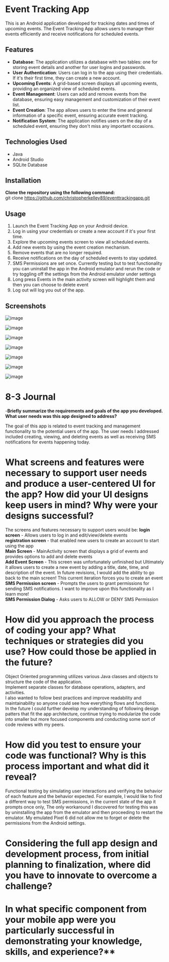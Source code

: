 # Event Tracking App

This is an Android application developed for tracking dates and times of upcoming events. The Event Tracking App allows users to manage their events efficiently and receive notifications for scheduled events.

## Features

- **Database**: The application utilizes a database with two tables: one for storing event details and another for user logins and passwords.
- **User Authentication**: Users can log in to the app using their credentials. If it's their first time, they can create a new account.
- **Upcoming Events**: A grid-based screen displays all upcoming events, providing an organized view of scheduled events.
- **Event Management**: Users can add and remove events from the database, ensuring easy management and customization of their event list.
- **Event Creation**: The app allows users to enter the time and general information of a specific event, ensuring accurate event tracking.
- **Notification System**: The application notifies users on the day of a scheduled event, ensuring they don't miss any important occasions.

## Technologies Used

- Java
- Android Studio
- SQLite Database

## Installation

**Clone the repository using the following command:**    
git clone https://github.com/christopherkelley89/eventtrackingapp.git


## Usage

1. Launch the Event Tracking App on your Android device.
2. Log in using your credentials or create a new account if it's your first time.
3. Explore the upcoming events screen to view all scheduled events.
4. Add new events by using the event creation mechanism.
5. Remove events that are no longer required.
6. Receive notifications on the day of scheduled events to stay updated.
7. SMS Permissions are set once. Currently testing but to test functionality you can uninstall the app in the Android emulator and rerun the code or try toggling off the settings from the Android emulator under settings
8. Long press Events in the main activity screen will highlight them and then you can choose to delete event
9. Log out will log you out of the app. 


## Screenshots
![image](https://github.com/christopherkelley89/EventTrackingApp/assets/60987011/d8453954-106f-43d3-9c1a-3fe28c8ca470)

![image](https://github.com/christopherkelley89/EventTrackingApp/assets/60987011/4190c8bd-7605-4bc2-8b5a-ab8e6e056362)

![image](https://github.com/christopherkelley89/EventTrackingApp/assets/60987011/163b2aeb-6765-436d-a246-22506d71b89f)

![image](https://github.com/christopherkelley89/EventTrackingApp/assets/60987011/fe4a341e-926f-4c61-af93-8b9e74cc58d4)

![image](https://github.com/christopherkelley89/EventTrackingApp/assets/60987011/9c374aa8-fd05-44a9-b498-f16cb1d76ad6)

![image](https://github.com/christopherkelley89/EventTrackingApp/assets/60987011/e58a1bdb-661f-4c1f-9af3-5885f2f968f4)

![image](https://github.com/christopherkelley89/EventTrackingApp/assets/60987011/7175cfdb-c90d-4fe9-ac68-0973d208e01b)

# 8-3 Journal 
-**Briefly summarize the requirements and goals of the app you developed. What user needs was this app designed to address?**
 
 The goal of this app is related to event tracking and management functionality to the potential users of the app. 
 The user needs I addressed included creating, viewing, and deleting events as well as receiving SMS notifications for events happening today. 
 
 # What screens and features were necessary to support user needs and produce a user-centered UI for the app? How did your UI designs keep users in mind? Why were your designs successful?
 The screens and features necessary to support users would be:
 **login screen** - Allows users to log in and edit/view/delete events <br>
 **registration screen** - that enabled new users to create an account to start using the app <br> 
 **Main Screen** - MainActivity screen that displays a grid of events and provides options to add and delete events <br> 
 **Add Event Screen** - This screen was unfortunately unfinished but Ultimately it allows users to create a new event by adding a title, date, time, and description of the event. In future revisions, I would add the ability to go back to the main screen! This current iteration forces you to create an event <br>
 **SMS Permission screen** - Prompts the users to grant permissions for sending SMS notifications. I want to improve upon this functionality as I learn more! <br>
 **SMS Permission Dialog** - Asks users to ALLOW or DENY SMS Permission <br> 
 
# How did you approach the process of coding your app? What techniques or strategies did you use? How could those be applied in the future?
Object Oriented programming utilizes various Java classes and objects to structure the code of the application. <br>
Implement separate classes for database operations, adapters, and activities. <br>
I also wanted to follow best practices and improve readability and maintainability so anyone could see how everything flows and functions. <br> 
In the future I could further develop my understanding of following design patters that fit the app architecture, continue trying to modularize the code into smaller but more focused components and conducting some sort of code reviews with my peers. <br>

# How did you test to ensure your code was functional? Why is this process important and what did it reveal?
Functional testing by simulating user interactions and verifying the behavior of each feature and the behavior expected. For example, I would like to find a different way to test SMS permissions, in the current state of the app it prompts once only, The only workaround I discovered for testing this was by uninstalling the app from the emulator and then proceeding to restart the emulator. My emulated Pixel 6 did not allow me to forget or delete the permissions from the Android settings.

# Considering the full app design and development process, from initial planning to finalization, where did you have to innovate to overcome a challenge?


# In what specific component from your mobile app were you particularly successful in demonstrating your knowledge, skills, and experience?**

